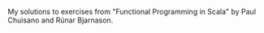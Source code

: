 My solutions to exercises from "Functional Programming in Scala" by Paul Chuisano and Rúnar Bjarnason.
